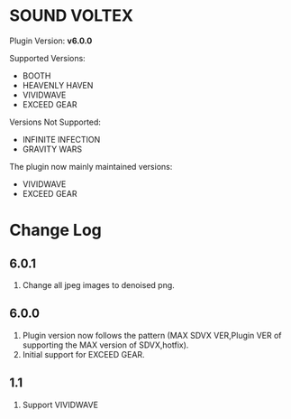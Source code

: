 # SOUND VOLTEX

Plugin Version: **v6.0.0**

Supported Versions:

- BOOTH
- HEAVENLY HAVEN
- VIVIDWAVE
- EXCEED GEAR

Versions Not Supported:

- INFINITE INFECTION
- GRAVITY WARS

The plugin now mainly maintained versions:

- VIVIDWAVE
- EXCEED GEAR

Change Log
===========

## 6.0.1

1. Change all jpeg images to denoised png.

## 6.0.0

1. Plugin version now follows the pattern (MAX SDVX VER,Plugin VER of supporting the MAX version of SDVX,hotfix).
2. Initial support for EXCEED GEAR.

## 1.1

1. Support VIVIDWAVE